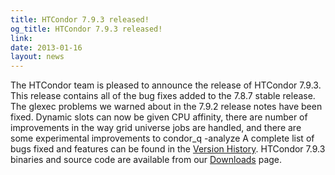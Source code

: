 ```yaml
---
title: HTCondor 7.9.3 released!
og_title: HTCondor 7.9.3 released!
link: 
date: 2013-01-16
layout: news
---
```


The HTCondor team is pleased to announce the release of HTCondor 7.9.3. This release contains all of the bug fixes added to the 7.8.7 stable release. The glexec problems we warned about in the 7.9.2 release notes have been fixed.  Dynamic slots can now be given CPU affinity, there are number of improvements in the way grid universe jobs are handled, and there are some experimental improvements to condor_q -analyze A complete list of bugs fixed and features can be found in the <a href="manual/v7.9/9_3Development_Release.html">Version History</a>. HTCondor 7.9.3 binaries and source code are available from our <a href="downloads/">Downloads</a> page. 
